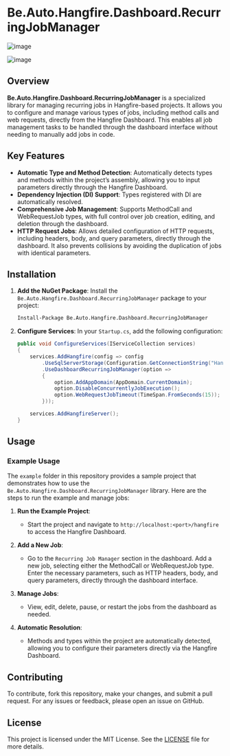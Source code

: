 
# Be.Auto.Hangfire.Dashboard.RecurringJobManager

![image](https://github.com/user-attachments/assets/96cc0f8a-e509-4108-9f14-1d41e1ad2925)

![image](https://github.com/user-attachments/assets/6d5c97ba-7149-4373-92a0-29bb3b01b271)

## Overview

**Be.Auto.Hangfire.Dashboard.RecurringJobManager** is a specialized library for managing recurring jobs in Hangfire-based projects. It allows you to configure and manage various types of jobs, including method calls and web requests, directly from the Hangfire Dashboard. This enables all job management tasks to be handled through the dashboard interface without needing to manually add jobs in code.

## Key Features

- **Automatic Type and Method Detection**: Automatically detects types and methods within the project’s assembly, allowing you to input parameters directly through the Hangfire Dashboard.
- **Dependency Injection (DI) Support**: Types registered with DI are automatically resolved.
- **Comprehensive Job Management**: Supports MethodCall and WebRequestJob types, with full control over job creation, editing, and deletion through the dashboard.
- **HTTP Request Jobs**: Allows detailed configuration of HTTP requests, including headers, body, and query parameters, directly through the dashboard. It also prevents collisions by avoiding the duplication of jobs with identical parameters.

## Installation

1. **Add the NuGet Package**:
   Install the `Be.Auto.Hangfire.Dashboard.RecurringJobManager` package to your project:
   ```bash
   Install-Package Be.Auto.Hangfire.Dashboard.RecurringJobManager
   ```

2. **Configure Services**:
   In your `Startup.cs`, add the following configuration:
   ```csharp
   public void ConfigureServices(IServiceCollection services)
   {
       services.AddHangfire(config => config
           .UseSqlServerStorage(Configuration.GetConnectionString("HangfireConnection"))
           .UseDashboardRecurringJobManager(option =>
           {
               option.AddAppDomain(AppDomain.CurrentDomain);
               option.DisableConcurrentlyJobExecution();
               option.WebRequestJobTimeout(TimeSpan.FromSeconds(15));
           }));

       services.AddHangfireServer();
   }
   ```



## Usage

### Example Usage

The `example` folder in this repository provides a sample project that demonstrates how to use the `Be.Auto.Hangfire.Dashboard.RecurringJobManager` library. Here are the steps to run the example and manage jobs:

1. **Run the Example Project**:
   - Start the project and navigate to `http://localhost:<port>/hangfire` to access the Hangfire Dashboard.

2. **Add a New Job**:
   - Go to the `Recurring Job Manager` section in the dashboard. Add a new job, selecting either the MethodCall or WebRequestJob type. Enter the necessary parameters, such as HTTP headers, body, and query parameters, directly through the dashboard interface.

3. **Manage Jobs**:
   - View, edit, delete, pause, or restart the jobs from the dashboard as needed.

4. **Automatic Resolution**:
   - Methods and types within the project are automatically detected, allowing you to configure their parameters directly via the Hangfire Dashboard.

## Contributing

To contribute, fork this repository, make your changes, and submit a pull request. For any issues or feedback, please open an issue on GitHub.

## License

This project is licensed under the MIT License. See the [LICENSE](LICENSE) file for more details.
